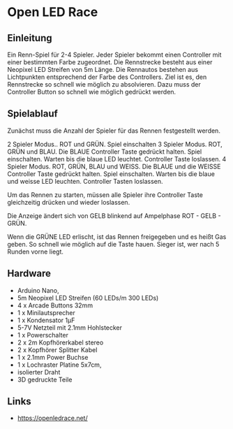 
# Open LED Race

## Einleitung

Ein Renn-Spiel für 2-4 Spieler. Jeder Spieler bekommt einen Controller mit einer bestimmten Farbe zugeordnet. Die Rennstrecke besteht aus einer Neopixel LED Streifen von 5m Länge. Die Rennautos bestehen aus Lichtpunkten entsprechend der Farbe des Controllers. Ziel ist es, den Rennstrecke so schnell wie möglich zu absolvieren. Dazu muss der Controller Button so schnell wie möglich gedrückt werden.


## Spielablauf

Zunächst muss die Anzahl der Spieler für das Rennen festgestellt werden. 

2 Spieler Modus.. ROT und GRÜN. Spiel einschalten
3 Spieler Modus. ROT, GRÜN und BLAU. Die BLAUE Controller Taste gedrückt halten. Spiel einschalten. Warten bis die blaue LED leuchtet. Controller Taste loslassen. 
4 Spieler Modus. ROT, GRÜN, BLAU und WEISS. Die BLAUE und die WEISSE  Controller Taste gedrückt halten. Spiel einschalten. Warten bis die blaue und weisse LED leuchten. Controller Tasten loslassen. 

Um das Rennen zu starten, müssen alle Spieler ihre Controller Taste gleichzeitig drücken und wieder loslassen. 

Die Anzeige ändert sich von GELB blinkend auf Ampelphase ROT - GELB - GRÜN. 

Wenn die GRÜNE LED erlischt, ist das Rennen freigegeben und es heißt Gas geben. So schnell wie möglich auf die Taste hauen. Sieger ist, wer nach 5 Runden vorne liegt.

## Hardware

* Arduino Nano,
* 5m Neopixel LED Streifen (60 LEDs/m 300 LEDs)
* 4 x Arcade Buttons 32mm
* 1 x Minilautsprecher
* 1 x Kondensator 1µF
* 5-7V Netzteil mit 2.1mm Hohlstecker
* 1 x Powerschalter
* 2 x 2m Kopfhörerkabel stereo
* 2 x Kopfhörer Splitter Kabel
* 1 x 2.1mm Power Buchse
* 1 x Lochraster Platine 5x7cm, 
* isolierter Draht
* 3D gedruckte Teile

## Links

* https://openledrace.net/ 
